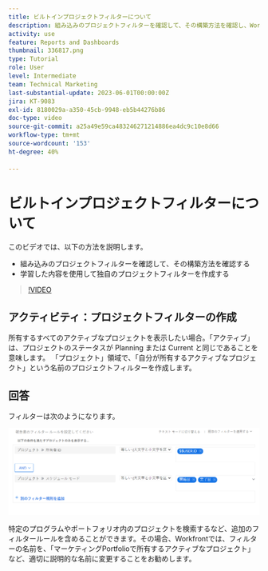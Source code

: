 ```yaml
---
title: ビルトインプロジェクトフィルターについて
description: 組み込みのプロジェクトフィルターを確認して、その構築方法を確認し、Workfrontで独自のプロジェクトフィルターを作成する方法を説明します。
activity: use
feature: Reports and Dashboards
thumbnail: 336817.png
type: Tutorial
role: User
level: Intermediate
team: Technical Marketing
last-substantial-update: 2023-06-01T00:00:00Z
jira: KT-9083
exl-id: 8180029a-a350-45cb-9948-eb5b44276b86
doc-type: video
source-git-commit: a25a49e59ca483246271214886ea4dc9c10e8d66
workflow-type: tm+mt
source-wordcount: '153'
ht-degree: 40%

---
```


# ビルトインプロジェクトフィルターについて

このビデオでは、以下の方法を説明します。

* 組み込みのプロジェクトフィルターを確認して、その構築方法を確認する
* 学習した内容を使用して独自のプロジェクトフィルターを作成する

>[!VIDEO](https://video.tv.adobe.com/v/336817/?quality=12&learn=on)


## アクティビティ：プロジェクトフィルターの作成

所有するすべてのアクティブなプロジェクトを表示したい場合。「アクティブ」は、プロジェクトのステータスが Planning または Current と同じであることを意味します。 「プロジェクト」領域で、「自分が所有するアクティブなプロジェクト」という名前のプロジェクトフィルターを作成します。

## 回答

フィルターは次のようになります。

![プロジェクトフィルターを作成する画面の画像](assets/opening-built-in-project-filters-1.png)

特定のプログラムやポートフォリオ内のプロジェクトを検索するなど、追加のフィルタールールを含めることができます。その場合、Workfrontでは、フィルターの名前を、「マーケティングPortfolioで所有するアクティブなプロジェクト」など、適切に説明的な名前に変更することをお勧めします。
